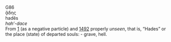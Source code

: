 <body>
  <p>G86<br>  ᾅδης  <br> hadēs  <br><i>hah‘-dace </i><br>From <a href="g0001.htm">1</a> (as a negative particle) and <a href="g1492.htm">1492</a>  properly <i>unseen</i>, that is, “Hades” or the place (state) of departed souls: - grave, hell.<br></p>
 </body>